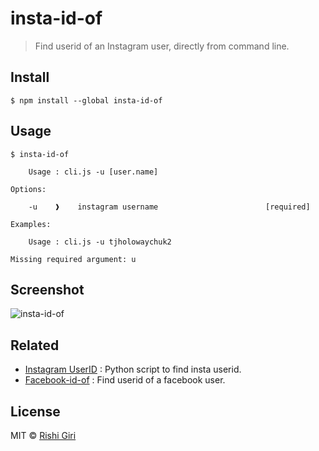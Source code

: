 # insta-id-of

> Find userid of an Instagram user, directly from command line.

## Install

```
$ npm install --global insta-id-of
```

## Usage

```
$ insta-id-of
	
	Usage : cli.js -u [user.name]

Options:
	
	-u    ❱    instagram username                        [required]

Examples:

	Usage : cli.js -u tjholowaychuk2

Missing required argument: u

```

## Screenshot

![insta-id-of](http://rishigiri.com/github/insta-id-of.png) 

## Related

- [Instagram UserID](https://github.com/CodeDotJS/Instagram-UserId) : Python script to find insta userid.
- [Facebook-id-of](https://github.com/CodeDotJS/facebook-id-of) : Find userid of a facebook user.


## License

MIT © [Rishi Giri](http://rishigiri.com)